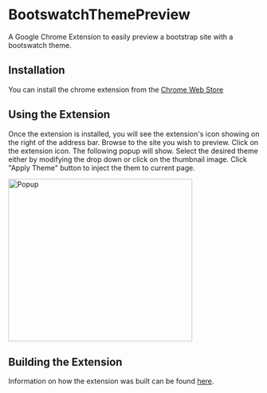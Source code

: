 # BootswatchThemePreview
A Google Chrome Extension to easily preview a bootstrap site with a bootswatch theme.

## Installation
You can install the chrome extension from the [Chrome Web Store](https://chrome.google.com/webstore/detail/bootswatch-theme-preview/aofaomjbjogflcnocpegalbogjamfbhp)

## Using the Extension
Once the extension is installed, you will see the extension's icon showing on the right of the address bar. Browse to the site you wish to preview. Click on the extension icon. The following popup will show. Select the desired theme either by modifying the drop down or click on the thumbnail image. Click "Apply Theme" button to inject the them to current page.

<img src="https://raw.github.com/vincechan/BootswatchThemePreview/master/screenshots/popup.png" alt="Popup" width="369" height="326">

## Building the Extension
Information on how the extension was built can be found [here](https://www.codeproject.com/Articles/1106000/Bootswatch-Theme-Preview-Google-Chrome-Extension).
